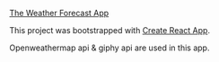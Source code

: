 [The Weather Forecast App](https://0xtaf.github.io/weather-app/)

This project was bootstrapped with [Create React App](https://github.com/facebook/create-react-app).

Openweathermap api & giphy api are used in this app. 
